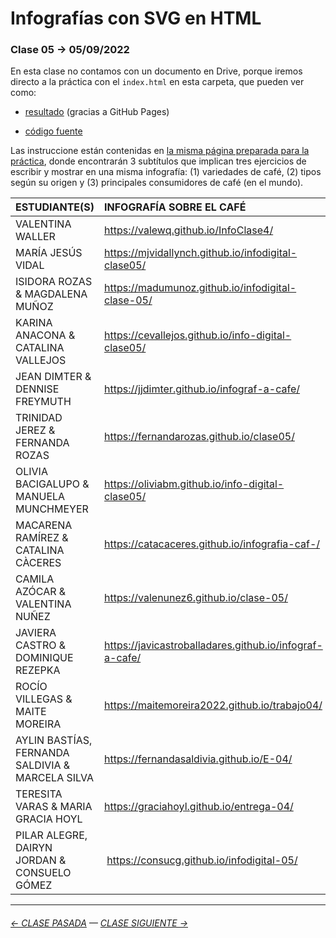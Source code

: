 # Infografías con SVG en HTML

### Clase 05 → 05/09/2022

En esta clase no contamos con un documento en Drive, porque iremos directo a la práctica con el `index.html` en esta carpeta, que pueden ver como:

- [resultado](https://profesorfaco.github.io/dno075-2022-2/clase-05/) (gracias a GitHub Pages)

- [código fuente](https://github.com/profesorfaco/dno075-2022-2/blob/main/clase-05/index.html)

Las instruccione están contenidas en [la misma página preparada para la práctica](https://profesorfaco.github.io/dno075-2022-2/clase-05/), donde encontrarán 3 subtítulos que implican tres ejercicios de escribir y mostrar en una misma infografía: (1) variedades de café, (2) tipos según su origen y (3) principales consumidores de café (en el mundo). 

| ESTUDIANTE(S) | INFOGRAFÍA SOBRE EL CAFÉ |
|:--------|:-------------------|
| VALENTINA WALLER | https://valewq.github.io/InfoClase4/ |
| MARÍA JESÚS VIDAL | https://mjvidallynch.github.io/infodigital-clase05/ | 
| ISIDORA ROZAS & MAGDALENA MUÑOZ | https://madumunoz.github.io/infodigital-clase-05/ |
| KARINA ANACONA & CATALINA VALLEJOS | https://cevallejos.github.io/info-digital-clase05/ |
| JEAN DIMTER & DENNISE FREYMUTH | https://jjdimter.github.io/infograf-a-cafe/ |
| TRINIDAD JEREZ & FERNANDA ROZAS | https://fernandarozas.github.io/clase05/ |
| OLIVIA BACIGALUPO & MANUELA MUNCHMEYER | https://oliviabm.github.io/info-digital-clase05/ |
| MACARENA RAMÍREZ & CATALINA CÀCERES | https://catacaceres.github.io/infografia-caf-/ |
| CAMILA AZÓCAR & VALENTINA NUÑEZ | https://valenunez6.github.io/clase-05/ |
| JAVIERA CASTRO & DOMINIQUE REZEPKA | https://javicastroballadares.github.io/infograf-a-cafe/ |
| ROCÍO VILLEGAS & MAITE MOREIRA | https://maitemoreira2022.github.io/trabajo04/ |
| AYLIN BASTÍAS, FERNANDA SALDIVIA & MARCELA SILVA | https://fernandasaldivia.github.io/E-04/ |
| TERESITA VARAS & MARIA GRACIA HOYL | https://graciahoyl.github.io/entrega-04/ |
| PILAR ALEGRE, DAIRYN JORDAN & CONSUELO GÓMEZ | https://consucg.github.io/infodigital-05/ |


- - - - - - - - - - 

###### [← CLASE PASADA](https://github.com/profesorfaco/dno075-2022-2/tree/main/clase-04) — [CLASE SIGUIENTE →](https://github.com/profesorfaco/dno075-2022-2/tree/main/clase-06) 

